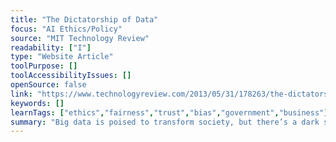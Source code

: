 ```yaml
---
title: "The Dictatorship of Data"
focus: "AI Ethics/Policy"
source: "MIT Technology Review"
readability: ["I"]
type: "Website Article"
toolPurpose: []
toolAccessibilityIssues: []
openSource: false
link: "https://www.technologyreview.com/2013/05/31/178263/the-dictatorship-of-data/"
keywords: []
learnTags: ["ethics","fairness","trust","bias","government","business"]
summary: "Big data is poised to transform society, but there’s a dark side: big data erodes privacy and relies on fallible data to make decisions. As this article shows, nothing underscores the consequences of data analysis gone awry more than the story of Robert McNamara.  "
---
```


